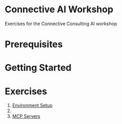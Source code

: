 # Connective AI Workshop

Exercises for the Connective Consulting AI workshop

# Prerequisites

# Getting Started

# Exercises

1. [Environment Setup](exercises/1.1-README.md)
2. 
4. [MCP Servers](exercises/4.1-mcp/README.md)